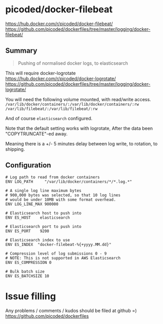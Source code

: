 # picoded/docker-filebeat

https://hub.docker.com/r/picoded/docker-filebeat/
https://github.com/picoded/dockerfiles/tree/master/logging/docker-filebeat/

## Summary

> Pushing of normalised docker logs, to elasticsearch

This will require docker-logrotate  
https://hub.docker.com/r/picoded/docker-logrotate/  
https://github.com/picoded/dockerfiles/tree/master/logging/docker-logrotate/  

You will need the following volume mounted, with read/write access.  
`/var/lib/docker/containers/:/var/lib/docker/containers/:rw`  
`/var/lib/filebeat/:/var/lib/filebeat/:rw`  

And of course `elasticsearch` configured.

Note that the default setting works with logrotate,
After the data been "COPYTRUNCATE"-ed away.

Meaning there is a +/- 5 minutes delay between log write, to rotation, to shipping.

## Configuration

``` 
# Log path to read from docker containers
ENV LOG_PATH     "/var/lib/docker/containers/*/*.log.*"

# A single log line maximum bytes
# 900,000 bytes was selected, so that 10 log lines
# would be under 10MB with some format overhead.
ENV LOG_LINE_MAX 900000

# Elasticsearch host to push into
ENV ES_HOST    elasticsearch

# Elasticsearch port to push into
ENV ES_PORT    9200

# Elasticsearch index to use 
ENV ES_INDEX  "docker-filebeat-%{+yyyy.MM.dd}"

# Compression level of log submissions 0 - 9
# NOTE: This is not supported in AWS Elasticsearch
ENV ES_COMPRESSION 0

# Bulk batch size
ENV ES_BATCHSIZE 10
```

# Issue filling

Any problems / comments / kudos should be filed at github =)
https://github.com/picoded/dockerfiles
